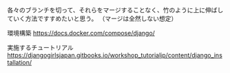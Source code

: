 各々のブランチを切って、それらをマージすることなく、竹のように上に伸ばしていく方法ですすめたいと思う。
（マージは全然しない想定）

環境構築
https://docs.docker.com/compose/django/

実施するチュートリアル
https://djangogirlsjapan.gitbooks.io/workshop_tutorialjp/content/django_installation/
